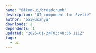 ```yaml
---
name: "@ikun-ui/breadcrumb"
description: "UI component for Svelte"
author: "baiwusanyu"
downloads: 1
dependents: 1
updated: "2025-01-24T03:48:36.111Z"
tags: 
  - ui
---
```

